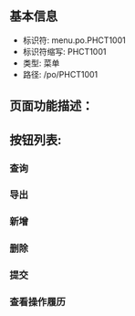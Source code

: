 
## 基本信息

- 标识符: menu.po.PHCT1001
- 标识符缩写: PHCT1001
- 类型: 菜单
- 路径: /po/PHCT1001

## 页面功能描述：





## 按钮列表:


### 查询



### 导出



### 新增



### 删除



### 提交



### 查看操作履历


